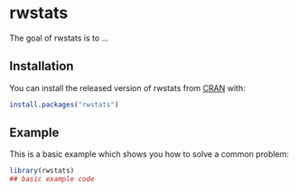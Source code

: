 # rwstats

<!-- badges: start -->
<!-- badges: end -->

The goal of rwstats is to ...

## Installation

You can install the released version of rwstats from [CRAN](https://CRAN.R-project.org) with:

``` r
install.packages("rwstats")
```

## Example

This is a basic example which shows you how to solve a common problem:

``` r
library(rwstats)
## basic example code
```

